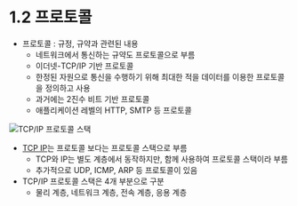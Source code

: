 # 1.2 프로토콜
- 프로토콜 : 규정, 규약과 관련된 내용
	- 네트워크에서 통신하는 규약도 프로토콜으로 부름
	- 이더넷-TCP/IP 기반 프로토콜
	- 한정된 자원으로 통신을 수행하기 위해 최대한 적을 데이터를 이용한 프로토콜을 정의하고 사용
	- 과거에는 2진수 비트 기반 프로토콜
	- 애플리케이션 레벨의 HTTP, SMTP 등 프로토콜

![TCP/IP 프로토콜 스택](https://t1.daumcdn.net/cfile/tistory/2177054C58DE69533D)

- [TCP IP](네트워크/TCP%20IP.md)는 프로토콜 보다는 프로토콜 스택으로 부름
	- TCP와 IP는 별도 계층에서 동작하지만, 함께 사용하여 프로토콜 스택이라 부름
	- 추가적으로 UDP, ICMP, ARP 등 프로토콜이 있음
-  TCP/IP 프로토콜 스택은 4개 부분으로 구분 
	- 물리 계층, 네트워크 계층, 전속 계층, 응용 계층